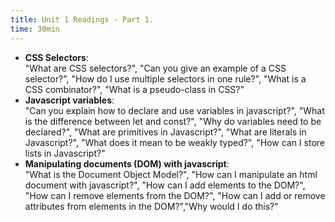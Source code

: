```yaml
---
title: Unit 1 Readings - Part 1.
time: 30min
---
```


- **CSS Selectors**:  
"What are CSS selectors?", "Can you give an example of a CSS selector?", "How do I use multiple selectors in one rule?", "What is a CSS combinator?", "What is a pseudo-class in CSS?"
- **Javascript variables**:  
"Can you explain how to declare and use variables in javascript?", "What is the difference between let and const?", "Why do variables need to be declared?", "What are primitives in Javascript?", "What are literals in Javascript?", "What does it mean to be weakly typed?", "How can I store lists in Javascript?"
- **Manipulating documents (DOM) with javascript**:  
"What is the Document Object Model?", "How can I manipulate an html document with javascript?", "How can I add elements to the DOM?", "How can I remove elements from the DOM?", "How can I add or remove attributes from elements in the DOM?","Why would I do this?"
